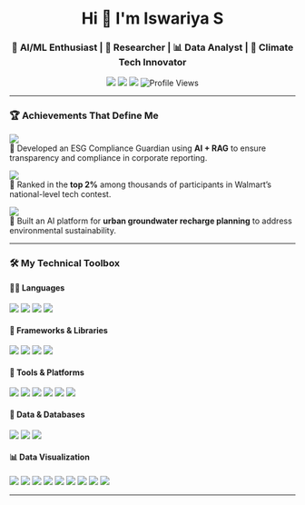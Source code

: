 <h1 align="center">Hi 👋 I'm Iswariya S</h1>
<h3 align="center">🚀 AI/ML Enthusiast | 🧠 Researcher | 📊 Data Analyst | 🌱 Climate Tech Innovator</h3>

<p align="center">
  <a href="mailto:iswariya0304@gmail.com"><img src="https://img.shields.io/badge/-Email-red?style=for-the-badge&logo=gmail&logoColor=white" /></a>
  <a href="https://www.linkedin.com/in/iswariya-s-27j06"><img src="https://img.shields.io/badge/-LinkedIn-blue?style=for-the-badge&logo=linkedin&logoColor=white" /></a>
  <a href="https://iswariya2706.github.io/Portfolio/"><img src="https://img.shields.io/badge/-Portfolio-9cf?style=for-the-badge&logo=google-chrome" /></a>
  <img src="https://komarev.com/ghpvc/?username=Iswariya2706&style=for-the-badge" alt="Profile Views" />
</p>

---

### 🏆 Achievements That Define Me

<p align="left">
  <img src="https://img.shields.io/badge/-🏅%20Build%20with%20India%20Semi--finalist-blueviolet?style=flat-square" />
  <br>📌 Developed an ESG Compliance Guardian using <b>AI + RAG</b> to ensure transparency and compliance in corporate reporting.
</p>

<p align="left">
  <img src="https://img.shields.io/badge/-🥈%20Top%202%25%20Walmart%20CodeHers%202025-ff69b4?style=flat-square" />
  <br>📌 Ranked in the <b>top 2%</b> among thousands of participants in Walmart’s national-level tech contest.
</p>

<p align="left">
  <img src="https://img.shields.io/badge/-🥉%20AIWOS%20Semi--finalist-success?style=flat-square" />
  <br>📌 Built an AI platform for <b>urban groundwater recharge planning</b> to address environmental sustainability.
</p>

---

### 🛠️ My Technical Toolbox

<div align="left">

#### 👩‍💻 Languages
<img src="https://img.shields.io/badge/Python-3776AB?style=flat-square&logo=python&logoColor=white" />
<img src="https://img.shields.io/badge/C++-00599C?style=flat-square&logo=c%2B%2B&logoColor=white" />
<img src="https://img.shields.io/badge/HTML5-E34F26?style=flat-square&logo=html5&logoColor=white" />
<img src="https://img.shields.io/badge/CSS3-1572B6?style=flat-square&logo=css3&logoColor=white" />

#### 🔧 Frameworks & Libraries
<img src="https://img.shields.io/badge/TensorFlow-FF6F00?style=flat-square&logo=tensorflow&logoColor=white" />
<img src="https://img.shields.io/badge/Keras-D00000?style=flat-square&logo=keras&logoColor=white" />
<img src="https://img.shields.io/badge/PyTorch-EE4C2C?style=flat-square&logo=pytorch&logoColor=white" />
<img src="https://img.shields.io/badge/Streamlit-FF4B4B?style=flat-square&logo=streamlit&logoColor=white" />

#### 🧰 Tools & Platforms
<img src="https://img.shields.io/badge/Git-F05032?style=flat-square&logo=git&logoColor=white" />
<img src="https://img.shields.io/badge/Firebase-FFCA28?style=flat-square&logo=firebase&logoColor=white" />
<img src="https://img.shields.io/badge/Heroku-430098?style=flat-square&logo=heroku&logoColor=white" />
<img src="https://img.shields.io/badge/VS%20Code-007ACC?style=flat-square&logo=visual-studio-code&logoColor=white" />
<img src="https://img.shields.io/badge/PyCharm-000000?style=flat-square&logo=pycharm&logoColor=white" />
<img src="https://img.shields.io/badge/Figma-F24E1E?style=flat-square&logo=figma&logoColor=white" />

#### 🧠 Data & Databases
<img src="https://img.shields.io/badge/MySQL-4479A1?style=flat-square&logo=mysql&logoColor=white" />
<img src="https://img.shields.io/badge/MongoDB-47A248?style=flat-square&logo=mongodb&logoColor=white" />
<img src="https://img.shields.io/badge/SQL-CC2927?style=flat-square&logo=postgresql&logoColor=white" />

#### 📊 Data Visualization
<img src="https://img.shields.io/badge/Power%20BI-F2C811?style=flat-square&logo=powerbi&logoColor=black" />
<img src="https://img.shields.io/badge/Tableau-E97627?style=flat-square&logo=tableau&logoColor=white" />
<img src="https://img.shields.io/badge/MS%20Excel-217346?style=flat-square&logo=microsoft-excel&logoColor=white" />
<img src="https://img.shields.io/badge/Pandas-150458?style=flat-square&logo=pandas&logoColor=white" />
<img src="https://img.shields.io/badge/Numpy-013243?style=flat-square&logo=numpy&logoColor=white" />
<img src="https://img.shields.io/badge/Matplotlib-11557C?style=flat-square&logo=plotly&logoColor=white" />
<img src="https://img.shields.io/badge/Seaborn-76B900?style=flat-square" />
<img src="https://img.shields.io/badge/Plotly-3F4F75?style=flat-square&logo=plotly&logoColor=white" />
<img src="https://img.shields.io/badge/Scikit--Learn-F7931E?style=flat-square&logo=scikit-learn&logoColor=white" />

</div>

---


